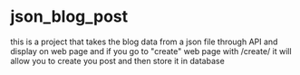 # json_blog_post
this is a project that takes the blog data from a json file through API and display on web page and if you go to "create" web page with /create/ it will allow you to create you post and then store it in database
